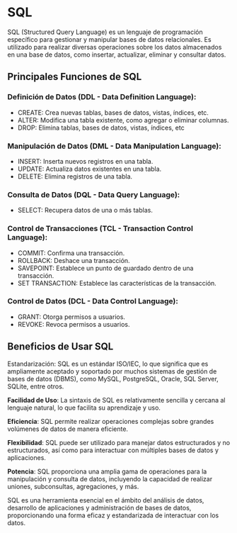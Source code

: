 # SQL

SQL (Structured Query Language) es un lenguaje de programación específico para gestionar y manipular bases de datos relacionales. Es utilizado para realizar diversas operaciones sobre los datos almacenados en una base de datos, como insertar, actualizar, eliminar y consultar datos.

## Principales Funciones de SQL

### Definición de Datos (DDL - Data Definition Language):

* CREATE: Crea nuevas tablas, bases de datos, vistas, índices, etc.
* ALTER: Modifica una tabla existente, como agregar o eliminar columnas.
* DROP: Elimina tablas, bases de datos, vistas, índices, etc

### Manipulación de Datos (DML - Data Manipulation Language):

* INSERT: Inserta nuevos registros en una tabla.
* UPDATE: Actualiza datos existentes en una tabla.
* DELETE: Elimina registros de una tabla.

### Consulta de Datos (DQL - Data Query Language):

* SELECT: Recupera datos de una o más tablas.

### Control de Transacciones (TCL - Transaction Control Language):

* COMMIT: Confirma una transacción.
* ROLLBACK: Deshace una transacción.
* SAVEPOINT: Establece un punto de guardado dentro de una transacción.
* SET TRANSACTION: Establece las características de la transacción.

### Control de Datos (DCL - Data Control Language):

* GRANT: Otorga permisos a usuarios.
* REVOKE: Revoca permisos a usuarios.

## Beneficios de Usar SQL
Estandarización: SQL es un estándar ISO/IEC, lo que significa que es ampliamente aceptado y soportado por muchos sistemas de gestión de bases de datos (DBMS), como MySQL, PostgreSQL, Oracle, SQL Server, SQLite, entre otros.

**Facilidad de Uso**: La sintaxis de SQL es relativamente sencilla y cercana al lenguaje natural, lo que facilita su aprendizaje y uso.

**Eficiencia**: SQL permite realizar operaciones complejas sobre grandes volúmenes de datos de manera eficiente.

**Flexibilidad**: SQL puede ser utilizado para manejar datos estructurados y no estructurados, así como para interactuar con múltiples bases de datos y aplicaciones.

**Potencia**: SQL proporciona una amplia gama de operaciones para la manipulación y consulta de datos, incluyendo la capacidad de realizar uniones, subconsultas, agregaciones, y más.

SQL es una herramienta esencial en el ámbito del análisis de datos, desarrollo de aplicaciones y administración de bases de datos, proporcionando una forma eficaz y estandarizada de interactuar con los datos.



